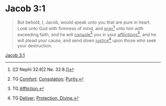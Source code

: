 # Jacob 3:1

> But behold, I, Jacob, would speak unto you that are pure in heart. Look unto God with firmness of mind, and <u>pray</u>[^a] unto him with exceeding faith, and he will <u>console</u>[^b] you in your <u>afflictions</u>[^c], and he will plead your cause, and send down <u>justice</u>[^d] upon those who seek your destruction.

[Jacob 3:1](https://www.churchofjesuschrist.org/study/scriptures/bofm/jacob/3?lang=eng&id=p1#p1)


[^a]: [[2 Nephi 32.8|2 Ne. 32:8.]]
[^b]: TG [Comfort](https://www.churchofjesuschrist.org/study/scriptures/tg/comfort?lang=eng); [Consolation](https://www.churchofjesuschrist.org/study/scriptures/tg/consolation?lang=eng); [Purity.](https://www.churchofjesuschrist.org/study/scriptures/tg/purity?lang=eng)
[^c]: TG [Affliction.](https://www.churchofjesuschrist.org/study/scriptures/tg/affliction?lang=eng)
[^d]: TG [Deliver](https://www.churchofjesuschrist.org/study/scriptures/tg/deliver?lang=eng); [Protection, Divine.](https://www.churchofjesuschrist.org/study/scriptures/tg/protection-divine?lang=eng)
